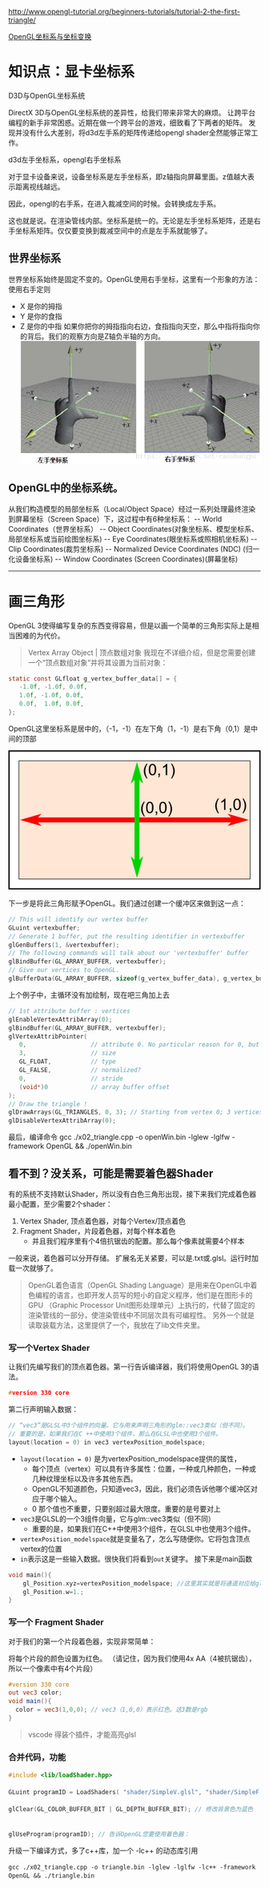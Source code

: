 http://www.opengl-tutorial.org/beginners-tutorials/tutorial-2-the-first-triangle/

[OpenGL坐标系与坐标变换](https://www.jianshu.com/p/21bcfae7480a)

# 知识点：显卡坐标系
D3D与OpenGL坐标系统

DirectX 3D与OpenGL坐标系统的差异性，给我们带来非常大的麻烦。
让跨平台编程的新手非常困惑。近期在做一个跨平台的游戏，细致看了下两者的矩阵。
发现并没有什么大差别，将d3d左手系的矩阵传递给opengl shader全然能够正常工作。

d3d左手坐标系，opengl右手坐标系

对于显卡设备来说，设备坐标系是左手坐标系，即z轴指向屏幕里面。z值越大表示距离视线越远。

因此，opengl的右手系，在进入裁减空间的时候。会转换成左手系。

这也就是说。在渲染管线内部。坐标系是统一的。无论是左手坐标系矩阵，还是右手坐标系矩阵。仅仅要变换到裁减空间中的点是左手系就能够了。

## 世界坐标系
世界坐标系始终是固定不变的。OpenGL使用右手坐标，这里有一个形象的方法：使用右手定则
* X 是你的拇指
* Y 是你的食指
* Z 是你的中指
如果你把你的拇指指向右边，食指指向天空，那么中指将指向你的背后。我们的观察方向是Z轴负半轴的方向。
![](2020-07-23-12-24-03.png)

## OpenGL中的坐标系统。
从我们构造模型的局部坐标系（Local/Object Space）经过一系列处理最终渲染到屏幕坐标（Screen Space）下，这过程中有6种坐标系：
-- World Coordinates（世界坐标系）
-- Object Coordinates(对象坐标系、模型坐标系、局部坐标系或当前绘图坐标系)
-- Eye Coordinates(眼坐标系或照相机坐标系)
-- Clip Coordinates(裁剪坐标系)
-- Normalized Device Coordinates (NDC) (归一化设备坐标系)
-- Window Coordinates (Screen Coordinates)(屏幕坐标)

---
# 画三角形
OpenGL 3使得编写复杂的东西变得容易，但是以画一个简单的三角形实际上是相当困难的为代价。
> Vertex Array Object | 顶点数组对象
我现在不详细介绍，但是您需要创建一个“顶点数组对象”并将其设置为当前对象：

```c
static const GLfloat g_vertex_buffer_data[] = {
   -1.0f, -1.0f, 0.0f,
   1.0f, -1.0f, 0.0f,
   0.0f,  1.0f, 0.0f,
};
```
OpenGL这里坐标系是居中的，（-1，-1）在左下角（1，-1）是右下角（0,1）是中间的顶部

![](2020-07-23-12-40-38.png)


下一步是将此三角形赋予OpenGL。我们通过创建一个缓冲区来做到这一点：
```c
// This will identify our vertex buffer
GLuint vertexbuffer;
// Generate 1 buffer, put the resulting identifier in vertexbuffer
glGenBuffers(1, &vertexbuffer);
// The following commands will talk about our 'vertexbuffer' buffer
glBindBuffer(GL_ARRAY_BUFFER, vertexbuffer);
// Give our vertices to OpenGL.
glBufferData(GL_ARRAY_BUFFER, sizeof(g_vertex_buffer_data), g_vertex_buffer_data, GL_STATIC_DRAW);
```
上个例子中，主循环没有加绘制，现在吧三角加上去
```c
// 1st attribute buffer : vertices
glEnableVertexAttribArray(0);
glBindBuffer(GL_ARRAY_BUFFER, vertexbuffer);
glVertexAttribPointer(
   0,                  // attribute 0. No particular reason for 0, but must match the layout in the shader.
   3,                  // size
   GL_FLOAT,           // type
   GL_FALSE,           // normalized?
   0,                  // stride
   (void*)0            // array buffer offset
);
// Draw the triangle !
glDrawArrays(GL_TRIANGLES, 0, 3); // Starting from vertex 0; 3 vertices total -> 1 triangle
glDisableVertexAttribArray(0);
```
最后，编译命令
gcc ./x02_triangle.cpp -o openWin.bin -lglew -lglfw -framework OpenGL && ./openWin.bin

## 看不到？没关系，可能是需要着色器Shader
有的系统不支持默认Shader，所以没有白色三角形出现，接下来我们完成着色器
最小配置，至少需要2个shader：
1. Vertex Shader, 顶点着色器，对每个Vertex/顶点着色
2. Fragment Shader，片段着色器，对每个样本着色
    * 并且我们程序里有个4倍抗锯齿的配置。那么每个像素就需要4个样本

一般来说，着色器可以分开存储。 扩展名无关紧要，可以是.txt或.glsl。运行时加载一次就够了。
> OpenGL着色语言（OpenGL Shading Language）是用来在OpenGL中着色编程的语言，也即开发人员写的短小的自定义程序，他们是在图形卡的GPU （Graphic Processor Unit图形处理单元）上执行的，代替了固定的渲染管线的一部分，使渲染管线中不同层次具有可编程性。
另外一个就是读取装载方法，这里提供了一个，我放在了lib文件夹里。

### 写一个Vertex Shader
让我们先编写我们的顶点着色器。第一行告诉编译器，我们将使用OpenGL 3的语法。
```c
#version 330 core
```
第二行声明输入数据：
```c
// “vec3”是GLSL中3个组件的向量。它与用来声明三角形的glm::vec3类似（但不同）。
// 重要的是，如果我们在C ++中使用3个组件，那么在GLSL中也使用3个组件。
layout(location = 0) in vec3 vertexPosition_modelspace;
```
* `layout(location = 0)` 是为vertexPosition_modelspace提供的属性，
   * 每个顶点（vertex）可以具有许多属性：位置，一种或几种颜色，一种或几种纹理坐标以及许多其他东西。
   * OpenGL不知道颜色，只知道vec3，因此，我们必须告诉他哪个缓冲区对应于哪个输入。
   * 0 那个值也不重要，只要别超过最大限度。重要的是号要对上
* `vec3`是GLSL的一个3组件向量，它与glm::vec3类似（但不同）
   * 重要的是，如果我们在C++中使用3个组件，在GLSL中也使用3个组件。
* `vertexPosition_modelspace`就是变量名了，怎么写随便你。它将包含顶点vertex的位置
* `in`表示这是一些输入数据。很快我们将看到`out`关键字。
接下来是main函数
```C
void main(){
    gl_Position.xyz=vertexPosition_modelspace; //这里其实就是将通道对应给gl的位置属性，这个变量会从c++那边拿到3个点。分别对应xyz
    gl_Position.w=1.;
}
```
### 写一个 Fragment Shader
对于我们的第一个片段着色器，实现非常简单：

将每个片段的颜色设置为红色。 （请记住，因为我们使用4x AA（4被抗锯齿），所以一个像素中有4个片段）
```glsl
#version 330 core
out vec3 color;
void main(){
  color = vec3(1,0,0); // vec3（1,0,0）表示红色。这3数是rgb
}
```
> vscode 得装个插件，才能高亮glsl
### 合并代码，功能
```c
#include <lib/loadShader.hpp>

GLuint programID = LoadShaders( "shader/SimpleV.glsl", "shader/SimpleF.glsl" ); // 从着色器创建并编译我们的GLSL程序，要在loop之前

glClear(GL_COLOR_BUFFER_BIT | GL_DEPTH_BUFFER_BIT); // 修改背景色为蓝色


glUseProgram(programID); // 告诉OpenGL您要使用着色器：
```
升级一下编译方式，多了c++库，加一个 -lc++ 的动态库引用

`gcc ./x02_triangle.cpp -o triangle.bin -lglew -lglfw -lc++ -framework OpenGL && ./triangle.bin`

